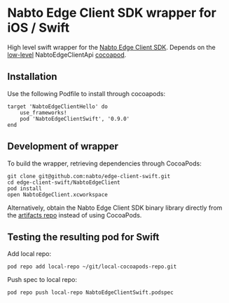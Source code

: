# Nabto Edge Client SDK wrapper for iOS / Swift

High level swift wrapper for the [Nabto Edge Client SDK](https://docs.nabto.com/developer.html). Depends on the [low-level](https://docs.nabto.com/developer/api-reference/plain-c-client-sdk/intro.html) NabtoEdgeClientApi [cocoapod](https://cocoapods.org/pods/NabtoEdgeClientApi).

## Installation

Use the following Podfile to install through cocoapods:

```
target 'NabtoEdgeClientHello' do
    use_frameworks!
    pod 'NabtoEdgeClientSwift', '0.9.0'
end
```

## Development of wrapper

To build the wrapper, retrieving dependencies through CocoaPods:

```
git clone git@github.com:nabto/edge-client-swift.git
cd edge-client-swift/NabtoEdgeClient
pod install
open NabtoEdgeClient.xcworkspace
```

Alternatively, obtain the Nabto Edge Client SDK binary library directly from the [artifacts repo](https://github.com/nabto/nabto5-releases) instead of using CocoaPods.

## Testing the resulting pod for Swift

Add local repo:

```
pod repo add local-repo ~/git/local-cocoapods-repo.git
```

Push spec to local repo:

```
pod repo push local-repo NabtoEdgeClientSwift.podspec
```
